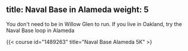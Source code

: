 title: Naval Base in Alameda 
weight: 5
---
You don't need to be in Willow Glen to run.  If you live in Oakland, try the Naval Base loop in Alameda

{{< course id="1489263" title="Naval Base Alameda 5K" >}
